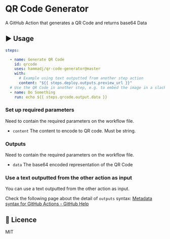 # QR Code Generator
A GitHub Action that generates a QR Code and returns base64 Data 

## :arrow_forward: Usage
```yml
steps:

  - name: Generate QR Code
    id: qrcode
    uses: hammadj/qr-code-generator@master
    with:
      # Example using text outputted from another step action
      content: "${{ steps.deploy.outputs.preview_url }}"
  # Use the QR Code in another step, e.g. to embed the image in a slack message
  - name: Do Something
    run: echo ${{ steps.qrcode.output.data }}
```

### Set up required parameters
Need to contain the required parameters on the workflow file.

- `content` The content to encode to QR code. Must be string.

### Outputs
Need to contain the required parameters on the workflow file.

- `data` The base64 encoded representation of the QR Code


### Use a text outputted from the other action as input
You can use a text outputted from the other action as input.

Check the following page about the detail of `outputs` syntax: [Metadata syntax for GitHub Actions - GitHub Help](https://help.github.com/en/actions/building-actions/metadata-syntax-for-github-actions#outputs)

## :memo: Licence
MIT
